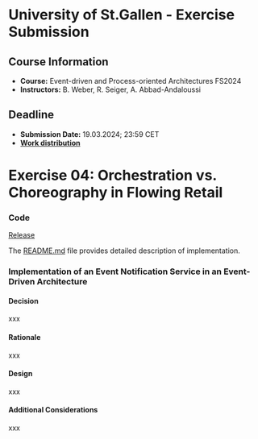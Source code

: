 # University of St.Gallen - Exercise Submission

## Course Information

- **Course:** Event-driven and Process-oriented Architectures FS2024
- **Instructors:** B. Weber, R. Seiger, A. Abbad-Andaloussi

## Deadline

- **Submission Date:** 19.03.2024; 23:59 CET
- **[Work distribution](https://github.com/luetzyas/edpo-ss24-drop-shipping-a1-gr4/blob/master/docs/submissions/change_log.md)**

# Exercise 04: Orchestration vs. Choreography in Flowing Retail

### Code
[Release]()

The [README.md](/kafka/java/mailing/README.md) file provides detailed description of implementation.

### Implementation of an Event Notification Service in an Event-Driven Architecture

#### Decision
xxx

#### Rationale
xxx

#### Design
xxx

#### Additional Considerations
xxx







